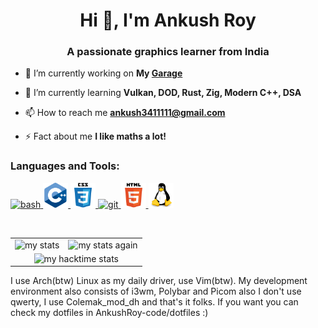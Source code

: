 <h1 align="center">Hi 👋, I'm Ankush Roy</h1>
<h3 align="center">A passionate graphics learner from India</h3>

- 🔭 I’m currently working on **My [Garage](https://github.com/AnkushRoy-code/Garage)**

- 🌱 I’m currently learning **Vulkan, DOD, Rust, Zig, Modern C++, DSA**

- 📫 How to reach me **ankush3411111@gmail.com**

- ⚡ Fact about me **I like maths a lot!**

<h3 align="left">Languages and Tools:</h3>
<p align="left"> <a href="https://www.gnu.org/software/bash/" target="_blank" rel="noreferrer"> <img src="https://www.vectorlogo.zone/logos/gnu_bash/gnu_bash-icon.svg" alt="bash" width="40" height="40"/> </a> <a href="https://www.w3schools.com/cpp/" target="_blank" rel="noreferrer"> <img src="https://raw.githubusercontent.com/devicons/devicon/master/icons/cplusplus/cplusplus-original.svg" alt="cplusplus" width="40" height="40"/> </a> <a href="https://www.w3schools.com/css/" target="_blank" rel="noreferrer"> <img src="https://raw.githubusercontent.com/devicons/devicon/master/icons/css3/css3-original-wordmark.svg" alt="css3" width="40" height="40"/> </a> <a href="https://git-scm.com/" target="_blank" rel="noreferrer"> <img src="https://www.vectorlogo.zone/logos/git-scm/git-scm-icon.svg" alt="git" width="40" height="40"/> </a> <a href="https://www.w3.org/html/" target="_blank" rel="noreferrer"> <img src="https://raw.githubusercontent.com/devicons/devicon/master/icons/html5/html5-original-wordmark.svg" alt="html5" width="40" height="40"/> </a> <a href="https://www.linux.org/" target="_blank" rel="noreferrer"> <img src="https://raw.githubusercontent.com/devicons/devicon/master/icons/linux/linux-original.svg" alt="linux" width="40" height="40"/> </a> </p>

<br/>

<table width="100%">
  <tr>
    <td align="center">
      <img
        src="https://github-readme-stats.vercel.app/api/top-langs/?username=AnkushRoy-code&theme=catppuccin_mocha&hide_border=true&include_all_commits=false&count_private=false&layout=compact"
        alt="my stats"
        width="100%"
        style="max-width:300px; height:auto;"
      />
    </td>
    <td align="center">
      <img
        src="https://github-readme-stats.vercel.app/api?username=AnkushRoy-code&theme=catppuccin_mocha&hide_border=true&include_all_commits=false&count_private=false"
        alt="my stats again"
        width="100%"
        style="max-width:300px; height:auto;"
      />
    </td>
  </tr>
  <tr>
    <td align="center" colspan="2">
      <img
        src="https://github-readme-stats.hackclub.dev/api/wakatime?username=12314&api_domain=hackatime.hackclub.com&&custom_title=Hackatime+Stats&layout=compact&cache_seconds=0&langs_count=8&theme=catppuccin_mocha"
        alt="my hacktime stats"
        width="100%"
        style="max-width:600px; height:auto;"
      />
    </td>
  </tr>
</table>


<p>I use Arch(btw) Linux as my daily driver, use Vim(btw). My development environment also consists of i3wm, Polybar and Picom also I don't use qwerty, I use Colemak_mod_dh and that's it folks. If you want you can check my dotfiles in AnkushRoy-code/dotfiles :)</p>
